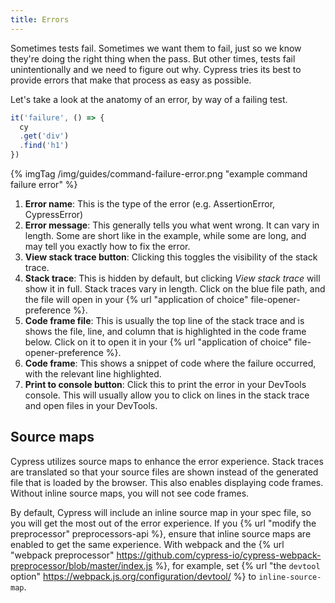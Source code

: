 ```yaml
---
title: Errors
---
```


Sometimes tests fail. Sometimes we want them to fail, just so we know they're doing the right thing when the pass. But other times, tests fail unintentionally and we need to figure out why. Cypress tries its best to provide errors that make that process as easy as possible.

Let's take a look at the anatomy of an error, by way of a failing test.

```javascript
it('failure', () => {
  cy
  .get('div')
  .find('h1')
})
```

{% imgTag /img/guides/command-failure-error.png "example command failure error" %}

1. **Error name**: This is the type of the error (e.g. AssertionError, CypressError)
2. **Error message**: This generally tells you what went wrong. It can vary in length. Some are short like in the example, while some are long, and may tell you exactly how to fix the error.
3. **View stack trace button**: Clicking this toggles the visibility of the stack trace.
4. **Stack trace**: This is hidden by default, but clicking *View stack trace* will show it in full. Stack traces vary in length. Click on the blue file path, and the file will open in your {% url "application of choice" file-opener-preference %}.
5. **Code frame file**: This is usually the top line of the stack trace and is shows the file, line, and column that is highlighted in the code frame below. Click on it to open it in your {% url "application of choice" file-opener-preference %}.
6. **Code frame**: This shows a snippet of code where the failure occurred, with the relevant line highlighted.
7. **Print to console button**: Click this to print the error in your DevTools console. This will usually allow you to click on lines in the stack trace and open files in your DevTools.

## Source maps

Cypress utilizes source maps to enhance the error experience. Stack traces are translated so that your source files are shown instead of the generated file that is loaded by the browser. This also enables displaying code frames. Without inline source maps, you will not see code frames.

By default, Cypress will include an inline source map in your spec file, so you will get the most out of the error experience. If you {% url "modify the preprocessor" preprocessors-api %}, ensure that inline source maps are enabled to get the same experience. With webpack and the {% url "webpack preprocessor" https://github.com/cypress-io/cypress-webpack-preprocessor/blob/master/index.js %}, for example, set {% url "the `devtool` option" https://webpack.js.org/configuration/devtool/ %} to `inline-source-map`.
